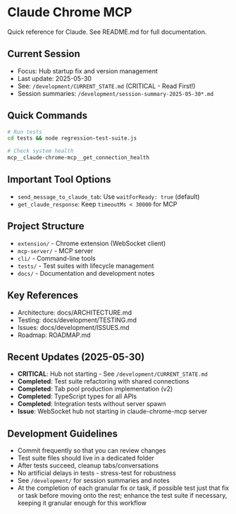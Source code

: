 # Claude Chrome MCP

Quick reference for Claude. See README.md for full documentation.

## Current Session
- Focus: Hub startup fix and version management
- Last update: 2025-05-30
- See: `/development/CURRENT_STATE.md` (CRITICAL - Read First!)
- Session summaries: `/development/session-summary-2025-05-30*.md`

## Quick Commands
```bash
# Run tests
cd tests && node regression-test-suite.js

# Check system health
mcp__claude-chrome-mcp__get_connection_health
```

## Important Tool Options
- `send_message_to_claude_tab`: Use `waitForReady: true` (default)
- `get_claude_response`: Keep `timeoutMs < 30000` for MCP

## Project Structure
- `extension/` - Chrome extension (WebSocket client)
- `mcp-server/` - MCP server
- `cli/` - Command-line tools
- `tests/` - Test suites with lifecycle management
- `docs/` - Documentation and development notes

## Key References
- Architecture: docs/ARCHITECTURE.md
- Testing: docs/development/TESTING.md  
- Issues: docs/development/ISSUES.md
- Roadmap: ROADMAP.md

## Recent Updates (2025-05-30)
- **CRITICAL**: Hub not starting - See `/development/CURRENT_STATE.md`
- **Completed**: Test suite refactoring with shared connections
- **Completed**: Tab pool production implementation (v2)
- **Completed**: TypeScript types for all APIs
- **Completed**: Integration tests without server spawn
- **Issue**: WebSocket hub not starting in claude-chrome-mcp server

## Development Guidelines
- Commit frequently so that you can review changes
- Test suite files should live in a dedicated folder
- After tests succeed, cleanup tabs/conversations
- No artificial delays in tests - stress-test for robustness
- See `/development/` for session summaries and notes
- At the completion of each granular fix or task, if possible test just that fix or task before moving onto the rest; enhance the test suite if necessary, keeping it granular enough for this workflow